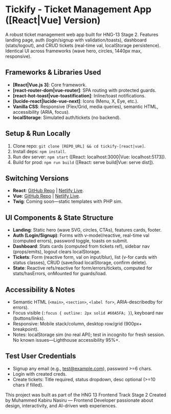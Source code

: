 # Tickify - Ticket Management App ([React|Vue] Version)

A robust ticket management web app built for HNG-13 Stage 2. Features landing page, auth (login/signup with validation/toasts), dashboard (stats/logout), and CRUD tickets (real-time val, localStorage persistence). Identical UI across frameworks (wave hero, circles, 1440px max, responsive).

## Frameworks & Libraries Used
- **[React|Vue.js 3]**: Core framework.
- **[react-router-dom|vue-router]**: SPA routing with protected guards.
- **[react-hot-toast|vue-toastification]**: Inline/toast notifications.
- **[lucide-react|lucide-vue-next]**: Icons (Menu, X, Eye, etc.).
- **Vanilla CSS**: Responsive (Flex/Grid, media queries), semantic HTML, accessibility (ARIA, focus).
- **localStorage**: Simulated auth/tickets (no backend).

## Setup & Run Locally
1. Clone repo: `git clone [REPO_URL] && cd tickify-[react|vue]`.
2. Install deps: `npm install`.
3. Run dev server: `npm start` ([React: localhost:3000|Vue: localhost:5173]).
4. Build for prod: `npm run build` ([React: serve build|Vue: serve dist]).

## Switching Versions
- **React**: [GitHub Repo](https://github.com/[user]/tickify-react) | [Netlify Live]([URL]).
- **Vue**: [GitHub Repo](https://github.com/[user]/tickify-vue) | [Netlify Live]([URL]).
- **Twig**: Coming soon—static templates with PHP sim.

## UI Components & State Structure
- **Landing**: Static hero (wave SVG, circles, CTAs), features cards, footer.
- **Auth (Login/Signup)**: Forms with v-model/reactive, real-time val (computed errors), password toggle, toasts on submit.
- **Dashboard**: Stats cards (computed from tickets ref), sidebar nav (props/emits), logout clears localStorage.
- **Tickets**: Form (reactive form, val on input/blur), list (v-for cards with status classes), CRUD (save/load localStorage, confirm delete).
- **State**: Reactive refs/reactive for form/errors/tickets, computed for stats/hasErrors, onMounted for guards/load.

## Accessibility & Notes
- Semantic HTML (`<main>`, `<section>`, `<label for>`, ARIA-describedby for errors).
- Focus visible (`:focus { outline: 2px solid #60A5FA; }`), keyboard nav (buttons/links).
- Responsive: Mobile stack/column, desktop row/grid (900px+ breakpoint).
- Notes: localStorage sim (no real API); test in incognito for fresh session. No known issues—Lighthouse accessibility 95%+.

## Test User Credentials
- Signup any email (e.g., test@example.com), password >=6 chars.
- Login with created creds.
- Create tickets: Title required, status dropdown, desc optional (>=10 chars if filled).

This project was built as part of the HNG 13 Frontend Track Stage 2
Created by Muhammed Kabiru Nasiru — Frontend Developer passionate about design, interactivity, and AI-driven web experiences.